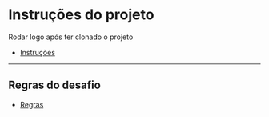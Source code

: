 # Instruções do projeto
Rodar logo após ter clonado o projeto

- [Instruções](instrucoes.md)
-----------------------------------------------------------------

## Regras do desafio

- [Regras](regras.md)

